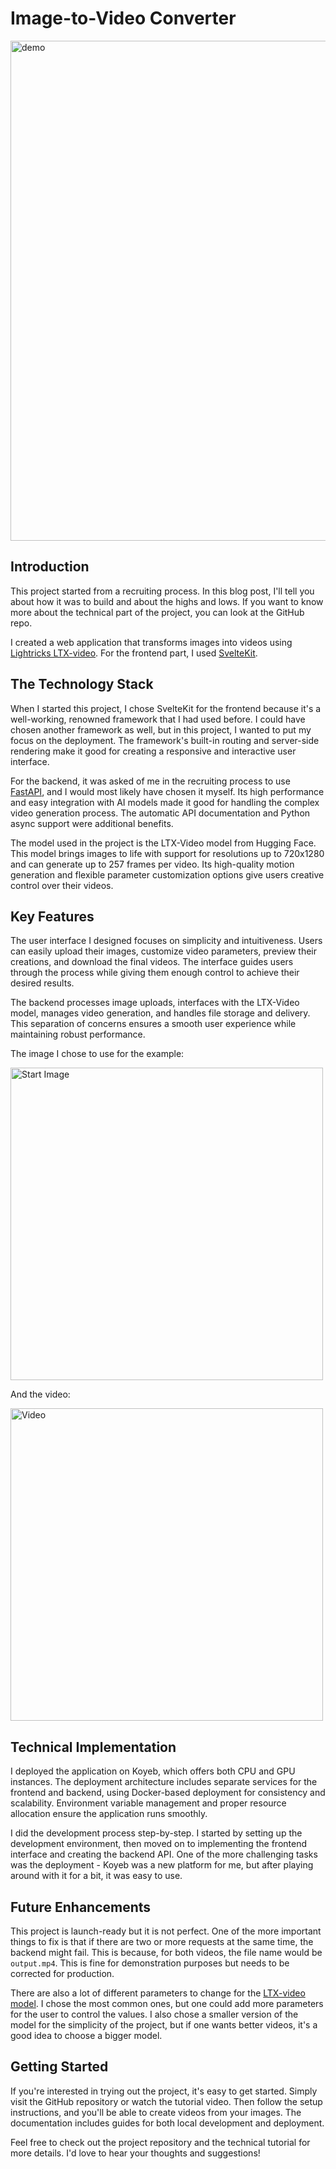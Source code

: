 # Image-to-Video Converter

<img src="/assets/video-generator-assets/demo.png" width="800" alt="demo">

## Introduction
This project started from a recruiting process. In this blog post, I'll tell you about how it was to build and about the highs and lows. If you want to know more about the technical part of the project, you can look at the GitHub repo.

I created a web application that transforms images into videos using [Lightricks LTX-video](https://huggingface.co/Lightricks/LTX-Video). For the frontend part, I used [SvelteKit](https://svelte.dev/docs/kit/introduction).

## The Technology Stack
When I started this project, I chose SvelteKit for the frontend because it's a well-working, renowned framework that I had used before. I could have chosen another framework as well, but in this project, I wanted to put my focus on the deployment. The framework's built-in routing and server-side rendering make it good for creating a responsive and interactive user interface.

For the backend, it was asked of me in the recruiting process to use [FastAPI](https://fastapi.tiangolo.com/), and I would most likely have chosen it myself. Its high performance and easy integration with AI models made it good for handling the complex video generation process. The automatic API documentation and Python async support were additional benefits.

The model used in the project is the LTX-Video model from Hugging Face. This model brings images to life with support for resolutions up to 720x1280 and can generate up to 257 frames per video. Its high-quality motion generation and flexible parameter customization options give users creative control over their videos.

## Key Features
The user interface I designed focuses on simplicity and intuitiveness. Users can easily upload their images, customize video parameters, preview their creations, and download the final videos. The interface guides users through the process while giving them enough control to achieve their desired results.

The backend processes image uploads, interfaces with the LTX-Video model, manages video generation, and handles file storage and delivery. This separation of concerns ensures a smooth user experience while maintaining robust performance.

The image I chose to use for the example: 

<img src="/assets/video-generator-assets/start_image.png" width="500" alt="Start Image">

And the video: 

<img src="/assets/video-generator-assets/generated-video.gif" width="500" alt="Video">



## Technical Implementation
I deployed the application on Koyeb, which offers both CPU and GPU instances. The deployment architecture includes separate services for the frontend and backend, using Docker-based deployment for consistency and scalability. Environment variable management and proper resource allocation ensure the application runs smoothly.

I did the development process step-by-step. I started by setting up the development environment, then moved on to implementing the frontend interface and creating the backend API. One of the more challenging tasks was the deployment - Koyeb was a new platform for me, but after playing around with it for a bit, it was easy to use.

## Future Enhancements
This project is launch-ready but it is not perfect. One of the more important things to fix is that if there are two or more requests at the same time, the backend might fail. This is because, for both videos, the file name would be `output.mp4`. This is fine for demonstration purposes but needs to be corrected for production.

There are also a lot of different parameters to change for the [LTX-video model](https://huggingface.co/docs/diffusers/main/en/api/pipelines/ltx_video). I chose the most common ones, but one could add more parameters for the user to control the values. I also chose a smaller version of the model for the simplicity of the project, but if one wants better videos, it's a good idea to choose a bigger model.

## Getting Started
If you're interested in trying out the project, it's easy to get started. Simply visit the GitHub repository or watch the tutorial video. Then follow the setup instructions, and you'll be able to create videos from your images. The documentation includes guides for both local development and deployment.

Feel free to check out the project repository and the technical tutorial for more details. I'd love to hear your thoughts and suggestions!
